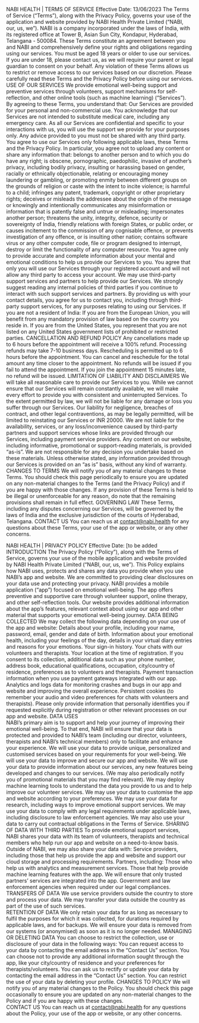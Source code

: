 NABI HEALTH | TERMS OF SERVICE
Effective Date: 13/06/2023
The Terms of Service (“Terms”), along with the Privacy Policy, governs your use of the application and website provided by NABI Health Private Limited (“NABI, our, us, we”). NABI is a company incorporated under the laws of India, with its registered office at Tower B, Asian Sun City, Kondapur, Hyderabad, Telangana - 500084.
These Terms constitute an agreement between you and NABI and comprehensively define your rights and obligations regarding using our services. You must be aged 18 years or older to use our services. If you are under 18, please contact us, as we will require your parent or legal guardian to consent on your behalf. 
Any violation of these Terms allows us to restrict or remove access to our services based on our discretion. Please carefully read these Terms and the Privacy Policy before using our services. 
USE OF OUR SERVICES 
We provide emotional well-being support and preventive services through volunteers, support mechanisms for self-reflection, and other online tools (such as machine learning) (“Services”). By agreeing to these Terms, you understand that:
Our Services are provided for your personal and non-commercial use. You acknowledge that our Services are not intended to substitute medical care, including any emergency care. 
As all our Services are confidential and specific to your interactions with us, you will use the support we provide for your purposes only. Any advice provided to you must not be shared with any third party. 
You agree to use our Services only following applicable laws, these Terms and the Privacy Policy. In particular, you agree not to upload any content or share any information that:
belongs to another person and to which you do have any right;
is obscene, pornographic, paedophilic, invasive of another’s privacy, including bodily privacy, insulting or harassing based on gender, racially or ethnically objectionable, relating or encouraging money laundering or gambling, or promoting enmity between different groups on the grounds of religion or caste with the intent to incite violence;
is harmful to a child;
infringes any patent, trademark, copyright or other proprietary rights;
deceives or misleads the addressee about the origin of the message or knowingly and intentionally communicates any misinformation or information that is patently false and untrue or misleading;
impersonates another person;
threatens the unity, integrity, defence, security or sovereignty of India, friendly relations with foreign States, or public order, or causes incitement to the commission of any cognisable offence, or prevents investigation of any offence, or is insulting other nation;
contains software virus or any other computer code, file or program designed to interrupt, destroy or limit the functionality of any computer resource. 
You agree only to provide accurate and complete information about your mental and emotional conditions to help us provide our Services to you. 
You agree that only you will use our Services through your registered account and will not allow any third party to access your account. 
We may use third-party support services and partners to help provide our Services. We strongly suggest reading any internal policies of third parties if you continue to interact with such support services and partners. 
By providing us with your contact details, you agree for us to contact you, including through third-party support services, for any purposes relating to using our Services. 
If you are not a resident of India:
If you are from the European Union, you will benefit from any mandatory provision of law based on the country you reside in. 
If you are from the United States, you represent that you are not listed on any United States government lists of prohibited or restricted parties. 
CANCELLATION AND REFUND POLICY
Any cancellations made up to 6 hours before the appointment will receive a 100% refund. Processing refunds may take 7-10 business days. 
Rescheduling is permitted up to 6 hours before the appointment. You can cancel and reschedule for the total amount any time closer to the appointment. 
No refunds will be issued if you fail to attend the appointment. 
If you join the appointment 15 minutes late, no refund will be issued. 
LIMITATION OF LIABILITY AND DISCLAIMERS 
We will take all reasonable care to provide our Services to you. While we cannot ensure that our Services will remain constantly available, we will make every effort to provide you with consistent and uninterrupted Services. 
To the extent permitted by law, we will not be liable for any damage or loss you suffer through our Services. Our liability for negligence, breaches of contract, and other legal contraventions, as may be legally permitted, will be limited to reinstating our Services or INR 20000. 
We are not liable for the availability, services, or any loss/inconvenience caused by third-party partners and support services whose links are provided through our Services, including payment service providers. 
Any content on our website, including informative, promotional or support-reading materials, is provided “as-is”. We are not responsible for any decision you undertake based on these materials. 
Unless otherwise stated, any information provided through our Services is provided on an “as is” basis, without any kind of warranty. 
CHANGES TO TERMS
We will notify you of any material changes to these Terms. You should check this page periodically to ensure you are updated on any non-material changes to the Terms (and the Privacy Policy) and if you are happy with those changes. 
If any provision of these Terms is held to be illegal or unenforceable for any reason, do note that the remaining provisions shall remain in full effect. 
GOVERNING LAW 
These Terms, including any disputes concerning our Services, will be governed by the laws of India and the exclusive jurisdiction of the courts of Hyderabad, Telangana.
CONTACT US
You can reach us at contact@nabi.health for any questions about these Terms, your use of the app or website, or any other concerns. 

NABI HEALTH | PRIVACY POLICY
Effective Date: [to be added
INTRODUCTION
The Privacy Policy (“Policy”), along with the Terms of Service, governs your use of the mobile application and website provided by NABI Health Private Limited (“NABI, our, us, we”). 
This Policy explains how NABI uses, protects and shares any data you provide when you use NABI’s app and website. We are committed to providing clear disclosures on your data use and protecting your privacy. 
NABI provides a mobile application (“app”) focused on emotional well-being. The app offers preventive and supportive care through volunteer support, online therapy, and other self-reflection tools. Our website provides additional information about the app’s features, relevant context about using our app and other material that supports your emotional well-being journey. 
DATA BEING COLLECTED 
We may collect the following data depending on your use of the app and website:
Details about your profile, including your name, password, email, gender and date of birth. 
Information about your emotional health, including your feelings of the day, details in your virtual diary entries and reasons for your emotions. 
Your sign-in history. 
Your chats with our volunteers and therapists. 
Your location at the time of registration. 
If you consent to its collection, additional data such as your phone number, address book, educational qualifications, occupation, city/country of residence, preferences as to volunteers and therapists. 
Payment transaction information when you use payment gateways integrated with our app. 
Analytics and logs data for monitoring crashes and bugs in our app and website and improving the overall experience. 
Persistent cookies (to remember your audio and video preferences for chats with volunteers and therapists). 
Please only provide information that personally identifies you if requested explicitly during registration or other relevant processes on our app and website. 
DATA USES  
NABI’s primary aim is to support and help your journey of improving their emotional well-being. To that end, NABI will ensure that your data is protected and provided to NABI’s team (including our director, volunteers, therapists and NABI’s technical members) only to facilitate and enhance your experience. 
We will use your data to provide unique, personalized and customised services based on your requirements for your well-being. 
We will use your data to improve and secure our app and website. 
We will use your data to provide information about our services, any new features being developed and changes to our services. (We may also periodically notify you of promotional materials that you may find relevant). 
We may deploy machine learning tools to understand the data you provide to us and to help improve our volunteer services. 
We may use your data to customise the app and website according to your preferences.
We may use your data for research, including ways to improve emotional support services. 
We may use your data to comply with any legal requirements under applicable laws, including disclosure to law enforcement agencies. 
We may also use your data to carry out contractual obligations in the Terms of Service. 
SHARING OF DATA WITH THIRD PARTIES
To provide emotional support services, NABI shares your data with its team of volunteers, therapists and technical members who help run our app and website on a need-to-know basis. Outside of NABI, we may also share your data with: 
Service providers, including those that help us provide the app and website and support our cloud storage and processing requirements.
Partners, including:
Those who help us with analytics and measurement services.
Those that help provide machine learning features with the app. 
We will ensure that only trusted partners’ services are integrated into the app. 
Government and law enforcement agencies when required under our legal compliances. 
TRANSFERS OF DATA
We use service providers outside the country to store and process your data. We may transfer your data outside the country as part of the use of such services.  
RETENTION OF DATA 
We only retain your data for as long as necessary to fulfil the purposes for which it was collected, for durations required by applicable laws, and for backups. We will ensure your data is removed from our systems (or anonymised) as soon as it is no longer needed. 
MANAGING OR DELETING DATA
You can choose to restrict the collection, use or disclosure of your data in the following ways: 
You can request access to your data by contacting the email address in the “Contact Us” section. 
You can choose not to provide any additional information sought through the app, like your city/country of residence and your preferences for therapists/volunteers.
You can ask us to rectify or update your data by contacting the email address in the “Contact Us” section. 
You can restrict the use of your data by deleting your profile. 
CHANGES TO POLICY
We will notify you of any material changes to the Policy. You should check this page occasionally to ensure you are updated on any non-material changes to the Policy and if you are happy with these changes.  
CONTACT US 
You can reach us at contact@nabi.health for any questions about the Policy, your use of the app or website, or any other concerns. 
